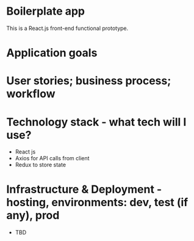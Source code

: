 # Boilerplate app

This is a React.js front-end functional prototype.

# Application goals

# User stories; business process; workflow

# Technology stack - what tech will I use?
- React js
- Axios for API calls from client
- Redux to store state 

# Infrastructure & Deployment - hosting, environments: dev, test (if any), prod
- TBD